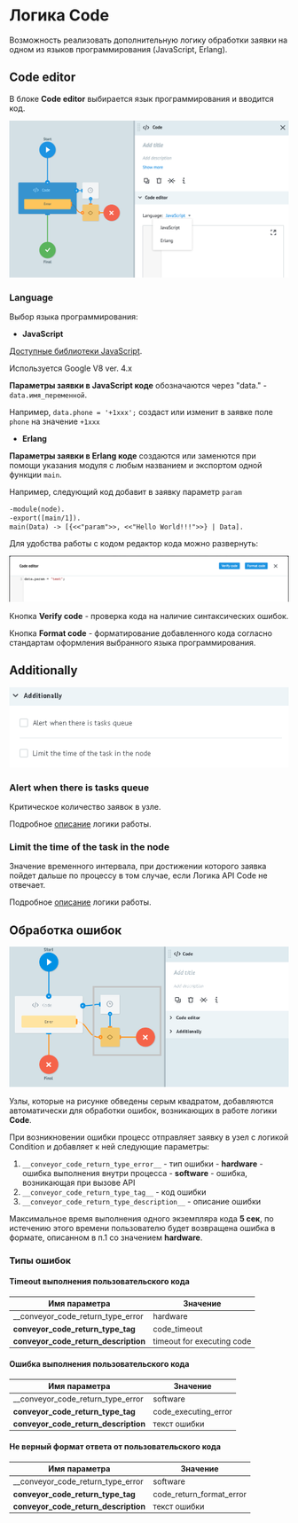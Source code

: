 # Логика Code

Возможность реализовать дополнительную логику обработки заявки на одном из языков программирования (JavaScript, Erlang).

## Code editor

В блоке **Code editor** выбирается язык программирования и вводится код.

![](../img/create/logic_code.png)

### Language

Выбор языка программирования:

* **JavaScript**

[Доступные библиотеки JavaScript](function_code.md).

Используется Google V8 ver. 4.x

**Параметры заявки в JavaScript коде** обозначаются через "data." - `data.имя_переменной`.

Например, `data.phone = '+1xxx';` создаст или изменит в заявке поле `phone` на значение `+1xxx`

* **Erlang**

**Параметры заявки в Erlang коде** создаются или заменются при помощи указания модуля с любым названием и экспортом одной функции `main`.

Например, следующий код добавит в заявку параметр `param`
```
-module(node).
-export([main/1]).
main(Data) -> [{<<"param">>, <<"Hello World!!!">>} | Data].
```

Для удобства работы с кодом редактор кода можно развернуть:

![](../img/create/code_editor.png)

Кнопка **Verify code** - проверка кода на наличие синтаксических ошибок.

Кнопка **Format code** - форматирование добавленного кода согласно стандартам оформления выбранного языка программирования.


## Additionally

![](../img/create/code_adish.png)

### Alert when there is tasks queue

Критическое количество заявок в узле.

Подробное [описание](timer.md#tasks-limit) логики работы.

### Limit the time of the task in the node

Значение временного интервала, при достижении которого заявка пойдет дальше по процессу в том случае, если Логика API Code не отвечает.

Подробное [описание](timer.md#timer) логики работы.


## Обработка ошибок

![](../img/create/code.png)

Узлы, которые на рисунке обведены серым квадратом, добавляются автоматически для обработки ошибок, возникающих в работе логики **Code**.

При возникновении ошибки процесс отправляет заявку в узел с логикой Condition и добавляет к ней следующие параметры:


  1.  `__conveyor_code_return_type_error__` - тип ошибки
    -  **hardware** - ошибка выполнения внутри процесса
    -  **software** - ошибка, возникающая при вызове API
  2.  `__conveyor_code_return_type_tag__` - код ошибки
  3.  `__conveyor_code_return_type_description__` - описание ошибки

Максимальное время выполнения одного экземпляра кода **5 сек**, по истечению этого времени пользователю будет возвращена ошибка в формате, описанном в п.1 со значением **hardware**.

### Типы ошибок

#### Timeout выполнения пользовательского кода

| Имя параметра | Значение |
| --- | --- |
| __conveyor_code_return_type_error | hardware |
| __conveyor_code_return_type_tag__ | code_timeout |
| __conveyor_code_return_description__ | timeout for executing code |

#### Ошибка выполнения пользовательского кода

| Имя параметра | Значение |
| --- | --- |
| __conveyor_code_return_type_error | software |
| __conveyor_code_return_type_tag__ | code_executing_error |
| __conveyor_code_return_description__ | текст ошибки |

#### Не верный формат ответа от пользовательского кода

| Имя параметра | Значение |
| --- | --- |
| __conveyor_code_return_type_error | software |
| __conveyor_code_return_type_tag__ | code_return_format_error |
| __conveyor_code_return_description__ | текст ошибки |

